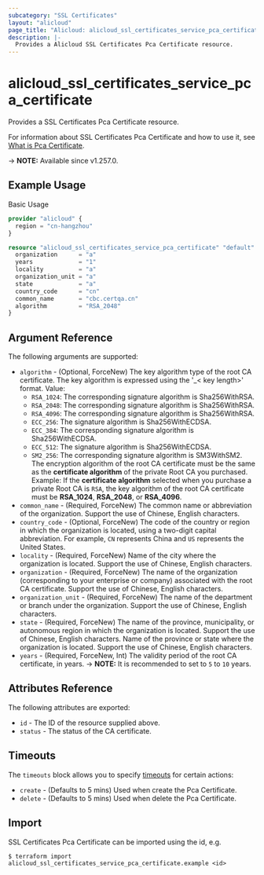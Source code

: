 ```yaml
---
subcategory: "SSL Certificates"
layout: "alicloud"
page_title: "Alicloud: alicloud_ssl_certificates_service_pca_certificate"
description: |-
  Provides a Alicloud SSL Certificates Pca Certificate resource.
---
```


# alicloud_ssl_certificates_service_pca_certificate

Provides a SSL Certificates Pca Certificate resource.



For information about SSL Certificates Pca Certificate and how to use it, see [What is Pca Certificate](https://next.api.alibabacloud.com/document/cas/2020-06-30/CreateRootCACertificate).

-> **NOTE:** Available since v1.257.0.

## Example Usage

Basic Usage

```terraform
provider "alicloud" {
  region = "cn-hangzhou"
}

resource "alicloud_ssl_certificates_service_pca_certificate" "default" {
  organization      = "a"
  years             = "1"
  locality          = "a"
  organization_unit = "a"
  state             = "a"
  country_code      = "cn"
  common_name       = "cbc.certqa.cn"
  algorithm         = "RSA_2048"
}
```

## Argument Reference

The following arguments are supported:
* `algorithm` - (Optional, ForceNew) The key algorithm type of the root CA certificate. The key algorithm is expressed using the '_< key length>' format. Value:
  - `RSA_1024`: The corresponding signature algorithm is Sha256WithRSA.
  - `RSA_2048`: The corresponding signature algorithm is Sha256WithRSA.
  - `RSA_4096`: The corresponding signature algorithm is Sha256WithRSA.
  - `ECC_256`: The signature algorithm is Sha256WithECDSA.
  - `ECC_384`: The corresponding signature algorithm is Sha256WithECDSA.
  - `ECC_512`: The signature algorithm is Sha256WithECDSA.
  - `SM2_256`: The corresponding signature algorithm is SM3WithSM2.
The encryption algorithm of the root CA certificate must be the same as the **certificate algorithm** of the private Root CA you purchased. Example: If the **certificate algorithm** selected when you purchase a private Root CA is `RSA`, the key algorithm of the root CA certificate must be **RSA\_1024**, **RSA\_2048**, or **RSA\_4096**.
* `common_name` - (Required, ForceNew) The common name or abbreviation of the organization. Support the use of Chinese, English characters.
* `country_code` - (Optional, ForceNew) The code of the country or region in which the organization is located, using a two-digit capital abbreviation. For example, `CN` represents China and `US` represents the United States.
* `locality` - (Required, ForceNew) Name of the city where the organization is located. Support the use of Chinese, English characters.
* `organization` - (Required, ForceNew) The name of the organization (corresponding to your enterprise or company) associated with the root CA certificate. Support the use of Chinese, English characters.
* `organization_unit` - (Required, ForceNew) The name of the department or branch under the organization. Support the use of Chinese, English characters.
* `state` - (Required, ForceNew)  The name of the province, municipality, or autonomous region in which the organization is located. Support the use of Chinese, English characters. 
 Name of the province or state where the organization is located. Support the use of Chinese, English characters. 
* `years` - (Required, ForceNew, Int) The validity period of the root CA certificate, in years.
-> **NOTE:**  It is recommended to set to `5` to `10` years.

## Attributes Reference

The following attributes are exported:
* `id` - The ID of the resource supplied above.
* `status` - The status of the CA certificate.

## Timeouts

The `timeouts` block allows you to specify [timeouts](https://developer.hashicorp.com/terraform/language/resources/syntax#operation-timeouts) for certain actions:
* `create` - (Defaults to 5 mins) Used when create the Pca Certificate.
* `delete` - (Defaults to 5 mins) Used when delete the Pca Certificate.

## Import

SSL Certificates Pca Certificate can be imported using the id, e.g.

```shell
$ terraform import alicloud_ssl_certificates_service_pca_certificate.example <id>
```
